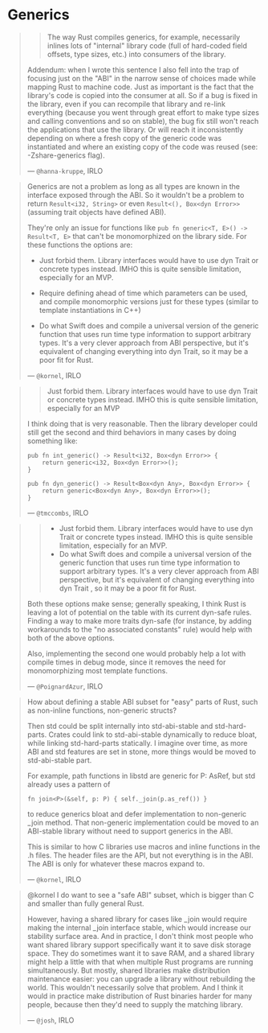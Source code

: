 # Generics

> > The way Rust compiles generics, for example, necessarily inlines lots of "internal" library code (full of hard-coded field offsets, type sizes, etc.) into consumers of the library.
> 
> Addendum: when I wrote this sentence I also fell into the trap of focusing just on the "ABI" in the narrow sense of choices made while mapping Rust to machine code. Just as important is the fact that the library's code is copied into the consumer at all. So if a bug is fixed in the library, even if you can recompile that library and re-link everything (because you went through great effort to make type sizes and calling conventions and so on stable), the bug fix still won't reach the applications that use the library. Or will reach it inconsistently depending on where a fresh copy of the generic code was instantiated and where an existing copy of the code was reused (see: -Zshare-generics flag).
> 
> — `@hanna-kruppe`, IRLO

> Generics are not a problem as long as all types are known in the interface exposed through the ABI. So it wouldn't be a problem to return `Result<i32, String>` or even `Result<(), Box<dyn Error>>` (assuming trait objects have defined ABI).
>
> They're only an issue for functions like `pub fn generic<T, E>() -> Result<T, E>` that can't be monomorphized on the library side. For these functions the options are:
> 
> - Just forbid them. Library interfaces would have to use dyn Trait or concrete types instead. IMHO this is quite sensible limitation, especially for an MVP.
> 
> - Require defining ahead of time which parameters can be used, and compile monomorphic versions just for these types (similar to template instantiations in C++)
> 
> - Do what Swift does and compile a universal version of the generic function that uses run time type information to support arbitrary types. It's a very clever approach from ABI perspective, but it's equivalent of changing everything into dyn Trait, so it may be a poor fit for Rust.
> 
> — `@kornel`, IRLO

>>Just forbid them. Library interfaces would have to use dyn Trait or concrete types instead. IMHO this is quite sensible limitation, especially for an MVP
> 
> I think doing that is very reasonable. Then the library developer could still get the second and third behaviors in many cases by doing something like:
>
> ```
> pub fn int_generic() -> Result<i32, Box<dyn Error>> {
>     return generic<i32, Box<dyn Error>>();
> }
> 
> pub fn dyn_generic() -> Result<Box<dyn Any>, Box<dyn Error>> {
>     return generic<Box<dyn Any>, Box<dyn Error>>();
> }
> ```
> — `@tmccombs`, IRLO

>> - Just forbid them. Library interfaces would have to use dyn Trait or concrete types instead. IMHO this is quite sensible limitation, especially for an MVP.
>> - Do what Swift does and compile a universal version of the generic function that uses run time type information to support arbitrary types. It's a very clever approach from ABI perspective, but it's equivalent of changing everything into dyn Trait , so it may be a poor fit for Rust.
>
> Both these options make sense; generally speaking, I think Rust is leaving a lot of potential on the table with its current dyn-safe rules. Finding a way to make more traits dyn-safe (for instance, by adding workarounds to the "no associated constants" rule) would help with both of the above options.
>
> Also, implementing the second one would probably help a lot with compile times in debug mode, since it removes the need for monomorphizing most template functions.
> 
> — `@PoignardAzur`, IRLO

> How about defining a stable ABI subset for "easy" parts of Rust, such as non-inline functions, non-generic structs?
>
> Then std could be split internally into std-abi-stable and std-hard-parts. Crates could link to std-abi-stable dynamically to reduce bloat, while linking std-hard-parts statically. I imagine over time, as more ABI and std features are set in stone, more things would be moved to std-abi-stable part.
>
> For example, path functions in libstd are generic for P: AsRef<Path>, but std already uses a pattern of
> ```
> fn join<P>(&self, p: P) { self._join(p.as_ref()) }
> ```
> to reduce generics bloat and defer implementation to non-generic _join method. That non-generic implementation could be moved to an ABI-stable library without need to support generics in the ABI.
>
> This is similar to how C libraries use macros and inline functions in the .h files. The header files are the API, but not everything is in the ABI. The ABI is only for whatever these macros expand to.
> 
> — `@kornel`, IRLO

> @kornel I do want to see a "safe ABI" subset, which is bigger than C and smaller than fully general Rust.
>
> However, having a shared library for cases like _join would require making the internal _join interface stable, which would increase our stability surface area. And in practice, I don't think most people who want shared library support specifically want it to save disk storage space. They do sometimes want it to save RAM, and a shared library might help a little with that when multiple Rust programs are running simultaneously. But mostly, shared libraries make distribution maintenance easier: you can upgrade a library without rebuilding the world. This wouldn't necessarily solve that problem. And I think it would in practice make distribution of Rust binaries harder for many people, because then they'd need to supply the matching library.
> 
> — `@josh`, IRLO
